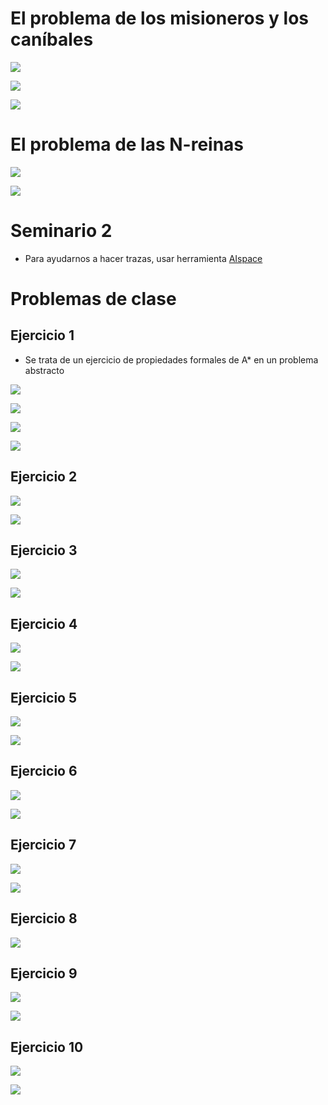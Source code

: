 # El problema de los misioneros y los caníbales

![](./img/Pasted%20image%2020231002185228.png)

![](./img/IMG_5351.jpeg)

![](./img/IMG_5352.jpeg)

# El problema de las N-reinas

![](./img/Pasted%20image%2020231002193729.png)

![](./img/Pasted%20image%2020231002193750.png)

# Seminario 2

- Para ayudarnos a hacer trazas, usar herramienta [AIspace](http://www.aispace.org)

# Problemas de clase
## Ejercicio 1

- Se trata de un ejercicio de propiedades formales de A* en un problema abstracto

![](./img/Pasted%20image%2020231006160954.png)

![](./img/Pasted%20image%2020231006161016.png)

![](./img/Pasted%20image%2020231015194702.png)

![](./img/Pasted%20image%2020231015194732.png)

## Ejercicio 2

![](./img/Pasted%20image%2020231006162028.png)

![](./img/Pasted%20image%2020231015200349.png)

## Ejercicio 3

![](./img/Pasted%20image%2020231006162205.png)

![](./img/Pasted%20image%2020231016111322.png)

## Ejercicio 4

![](./img/Pasted%20image%2020231006162225.png)

![](./img/Pasted%20image%2020231016120204.png)

## Ejercicio 5

![](./img/Pasted%20image%2020231016120413.png)

![](./img/Pasted%20image%2020231016120436.png)

## Ejercicio 6

![](./img/Pasted%20image%2020231016120505.png)

![](./img/Pasted%20image%2020231016120522.png)

## Ejercicio 7

![](./img/Pasted%20image%2020231016120559.png)

![](./img/Pasted%20image%2020231016120619.png)

## Ejercicio 8

![](./img/Pasted%20image%2020231016120643.png)

## Ejercicio 9

![](./img/Pasted%20image%2020231016120707.png)

![](./img/Pasted%20image%2020231016120726.png)

## Ejercicio 10

![](./img/Pasted%20image%2020231016120748.png)

![](./img/Pasted%20image%2020231016120813.png)



